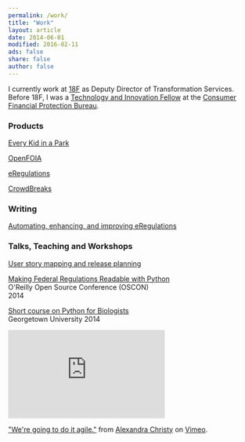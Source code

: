 ```yaml
---
permalink: /work/
title: "Work"
layout: article
date: 2014-06-01
modified: 2016-02-11
ads: false
share: false
author: false
---
```



I currently work at [18F](https://18f.gsa.gov) as Deputy Director of
Transformation Services. Before 18F, I was a [Technology and Innovation
Fellow](http://www.consumerfinance.gov/jobs/technology-innovation-fellows/) at
the [Consumer Financial Protection Bureau](http://www.consumerfinance.gov/).

### Products


[Every Kid in a Park](https://everykidinapark.gov)  

[OpenFOIA](https://open.foia.gov)

[eRegulations](http://consumerfinance.gov/eregulations)  

[CrowdBreaks](http://www.crowdbreaks.com)

### Writing

[Automating, enhancing, and improving eRegulations](https://cfpb.github.io/articles/automating-enhancing-improving-eregulations/)  

### Talks, Teaching and Workshops

[User story mapping and release planning](https://pages.18f.gov/digitalaccelerator/assets/workshop-day-three.pdf)

[Making Federal Regulations Readable with Python](http://bit.ly/1tWgbw5)  
O'Reilly Open Source Conference (OSCON)  
2014

[Short course on Python for Biologists](https://github.com/khandelwal/hoya-python/wiki)  
Georgetown University
2014

<iframe src="https://player.vimeo.com/video/135823643?portrait=0" width="320" height="180" frameborder="0" webkitallowfullscreen mozallowfullscreen allowfullscreen></iframe>
<p><a href="https://vimeo.com/135823643">&quot;We&#039;re going to do it agile.&quot;</a> from <a href="https://vimeo.com/user39728232">Alexandra Christy</a> on <a href="https://vimeo.com">Vimeo</a>.</p>
